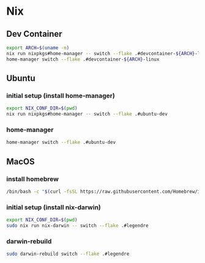 # Nix

## Dev Container

```bash
export ARCH=$(uname -m)
nix run nixpkgs#home-manager -- switch --flake .#devcontainer-${ARCH}-linux
home-manager switch --flake .#devcontainer-${ARCH}-linux
```

## Ubuntu

### initial setup (install home-manager)

```bash
export NIX_CONF_DIR=$(pwd)
nix run nixpkgs#home-manager -- switch --flake .#ubuntu-dev
```

### home-manager

```bash
home-manager switch --flake .#ubuntu-dev
```

## MacOS

### install homebrew

```bash
/bin/bash -c "$(curl -fsSL https://raw.githubusercontent.com/Homebrew/install/HEAD/install.sh)"
```

### initial setup (install nix-darwin)

```bash
export NIX_CONF_DIR=$(pwd)
sudo nix run nix-darwin -- switch --flake .#legendre
```

### darwin-rebuild

```bash
sudo darwin-rebuild switch --flake .#legendre
```

